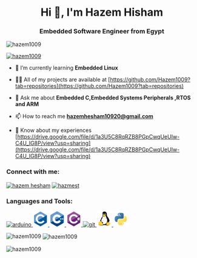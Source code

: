 <h1 align="center">Hi 👋, I'm Hazem Hisham</h1>
<h3 align="center">Embedded Software Engineer from Egypt</h3>

<p align="left"> <img src="https://komarev.com/ghpvc/?username=hazem1009&label=Profile%20views&color=0e75b6&style=flat" alt="hazem1009" /> </p>

<p align="left"> <a href="https://github.com/ryo-ma/github-profile-trophy"><img src="https://github-profile-trophy.vercel.app/?username=hazem1009" alt="hazem1009" /></a> </p>

- 🌱 I’m currently learning **Embedded Linux**

- 👨‍💻 All of my projects are available at [https://github.com/Hazem1009?tab=repositories](https://github.com/Hazem1009?tab=repositories)

- 💬 Ask me about **Embedded C,Embedded Systems Peripherals ,RTOS and ARM**

- 📫 How to reach me **hazemhesham10920@gmail.com**

- 📄 Know about my experiences [https://drive.google.com/file/d/1a3U5C8RqRZB8PGpCwqUeUIw-C4U_IG8P/view?usp=sharing](https://drive.google.com/file/d/1a3U5C8RqRZB8PGpCwqUeUIw-C4U_IG8P/view?usp=sharing)

<h3 align="left">Connect with me:</h3>
<p align="left">
<a href="[https://linkedin.com/in/hazem hesham"](https://www.linkedin.com/in/hazem-hesham-6303221a4/) target="blank"><img align="center" src="https://raw.githubusercontent.com/rahuldkjain/github-profile-readme-generator/master/src/images/icons/Social/linked-in-alt.svg" alt="hazem hesham" height="30" width="40" /></a>
<a href="https://www.leetcode.com/hazmest" target="blank"><img align="center" src="https://raw.githubusercontent.com/rahuldkjain/github-profile-readme-generator/master/src/images/icons/Social/leet-code.svg" alt="hazmest" height="30" width="40" /></a>
</p>

<h3 align="left">Languages and Tools:</h3>
<p align="left"> <a href="https://www.arduino.cc/" target="_blank" rel="noreferrer"> <img src="https://cdn.worldvectorlogo.com/logos/arduino-1.svg" alt="arduino" width="40" height="40"/> </a> <a href="https://www.cprogramming.com/" target="_blank" rel="noreferrer"> <img src="https://raw.githubusercontent.com/devicons/devicon/master/icons/c/c-original.svg" alt="c" width="40" height="40"/> </a> <a href="https://www.w3schools.com/cpp/" target="_blank" rel="noreferrer"> <img src="https://raw.githubusercontent.com/devicons/devicon/master/icons/cplusplus/cplusplus-original.svg" alt="cplusplus" width="40" height="40"/> </a> <a href="https://www.w3schools.com/cs/" target="_blank" rel="noreferrer"> <img src="https://raw.githubusercontent.com/devicons/devicon/master/icons/csharp/csharp-original.svg" alt="csharp" width="40" height="40"/> </a> <a href="https://git-scm.com/" target="_blank" rel="noreferrer"> <img src="https://www.vectorlogo.zone/logos/git-scm/git-scm-icon.svg" alt="git" width="40" height="40"/> </a> <a href="https://www.linux.org/" target="_blank" rel="noreferrer"> <img src="https://raw.githubusercontent.com/devicons/devicon/master/icons/linux/linux-original.svg" alt="linux" width="40" height="40"/> </a> <a href="https://www.python.org" target="_blank" rel="noreferrer"> <img src="https://raw.githubusercontent.com/devicons/devicon/master/icons/python/python-original.svg" alt="python" width="40" height="40"/> </a> </p>

<p><img align="left" src="https://github-readme-stats.vercel.app/api/top-langs?username=hazem1009&show_icons=true&locale=en&layout=compact" alt="hazem1009" /></p>

<p>&nbsp;<img align="center" src="https://github-readme-stats.vercel.app/api?username=hazem1009&show_icons=true&locale=en" alt="hazem1009" /></p>

<p><img align="center" src="https://github-readme-streak-stats.herokuapp.com/?user=hazem1009&" alt="hazem1009" /></p>
